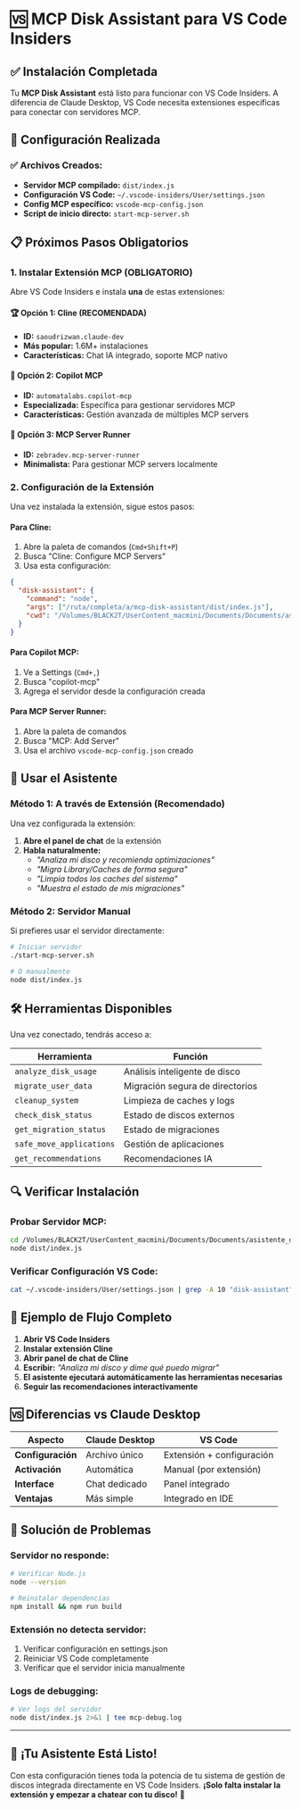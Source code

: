 # 🆚 MCP Disk Assistant para VS Code Insiders

## ✅ Instalación Completada

Tu **MCP Disk Assistant** está listo para funcionar con VS Code Insiders. A diferencia de Claude Desktop, VS Code necesita extensiones específicas para conectar con servidores MCP.

## 🔧 Configuración Realizada

### ✅ Archivos Creados:
- **Servidor MCP compilado:** `dist/index.js`
- **Configuración VS Code:** `~/.vscode-insiders/User/settings.json`
- **Config MCP específico:** `vscode-mcp-config.json`
- **Script de inicio directo:** `start-mcp-server.sh`

## 📋 Próximos Pasos Obligatorios

### 1. **Instalar Extensión MCP** (OBLIGATORIO)

Abre VS Code Insiders e instala **una** de estas extensiones:

#### 🏆 **Opción 1: Cline (RECOMENDADA)**
- **ID:** `saoudrizwan.claude-dev`
- **Más popular:** 1.6M+ instalaciones
- **Características:** Chat IA integrado, soporte MCP nativo

#### 🤖 **Opción 2: Copilot MCP**
- **ID:** `automatalabs.copilot-mcp`
- **Especializada:** Específica para gestionar servidores MCP
- **Características:** Gestión avanzada de múltiples MCP servers

#### 🔧 **Opción 3: MCP Server Runner**
- **ID:** `zebradev.mcp-server-runner`
- **Minimalista:** Para gestionar MCP servers localmente

### 2. **Configuración de la Extensión**

Una vez instalada la extensión, sigue estos pasos:

#### Para **Cline:**
1. Abre la paleta de comandos (`Cmd+Shift+P`)
2. Busca "Cline: Configure MCP Servers"
3. Usa esta configuración:
```json
{
  "disk-assistant": {
    "command": "node",
    "args": ["/ruta/completa/a/mcp-disk-assistant/dist/index.js"],
    "cwd": "/Volumes/BLACK2T/UserContent_macmini/Documents/Documents/asistente_disco_interno"
  }
}
```

#### Para **Copilot MCP:**
1. Ve a Settings (`Cmd+,`)
2. Busca "copilot-mcp"
3. Agrega el servidor desde la configuración creada

#### Para **MCP Server Runner:**
1. Abre la paleta de comandos
2. Busca "MCP: Add Server"
3. Usa el archivo `vscode-mcp-config.json` creado

## 🚀 Usar el Asistente

### **Método 1: A través de Extensión (Recomendado)**

Una vez configurada la extensión:

1. **Abre el panel de chat** de la extensión
2. **Habla naturalmente:**
   - *"Analiza mi disco y recomienda optimizaciones"*
   - *"Migra Library/Caches de forma segura"*
   - *"Limpia todos los caches del sistema"*
   - *"Muestra el estado de mis migraciones"*

### **Método 2: Servidor Manual**

Si prefieres usar el servidor directamente:

```bash
# Iniciar servidor
./start-mcp-server.sh

# O manualmente
node dist/index.js
```

## 🛠️ Herramientas Disponibles

Una vez conectado, tendrás acceso a:

| Herramienta | Función |
|-------------|---------|
| `analyze_disk_usage` | Análisis inteligente de disco |
| `migrate_user_data` | Migración segura de directorios |
| `cleanup_system` | Limpieza de caches y logs |
| `check_disk_status` | Estado de discos externos |
| `get_migration_status` | Estado de migraciones |
| `safe_move_applications` | Gestión de aplicaciones |
| `get_recommendations` | Recomendaciones IA |

## 🔍 Verificar Instalación

### **Probar Servidor MCP:**
```bash
cd /Volumes/BLACK2T/UserContent_macmini/Documents/Documents/asistente_disco_interno/mcp-disk-assistant
node dist/index.js
```

### **Verificar Configuración VS Code:**
```bash
cat ~/.vscode-insiders/User/settings.json | grep -A 10 "disk-assistant"
```

## 🎯 Ejemplo de Flujo Completo

1. **Abrir VS Code Insiders**
2. **Instalar extensión Cline**
3. **Abrir panel de chat de Cline**
4. **Escribir:** *"Analiza mi disco y dime qué puedo migrar"*
5. **El asistente ejecutará automáticamente las herramientas necesarias**
6. **Seguir las recomendaciones interactivamente**

## 🆚 Diferencias vs Claude Desktop

| Aspecto | Claude Desktop | VS Code |
|---------|----------------|---------|
| **Configuración** | Archivo único | Extensión + configuración |
| **Activación** | Automática | Manual (por extensión) |
| **Interface** | Chat dedicado | Panel integrado |
| **Ventajas** | Más simple | Integrado en IDE |

## 🔧 Solución de Problemas

### **Servidor no responde:**
```bash
# Verificar Node.js
node --version

# Reinstalar dependencias
npm install && npm run build
```

### **Extensión no detecta servidor:**
1. Verificar configuración en settings.json
2. Reiniciar VS Code completamente
3. Verificar que el servidor inicia manualmente

### **Logs de debugging:**
```bash
# Ver logs del servidor
node dist/index.js 2>&1 | tee mcp-debug.log
```

---

## 🎊 ¡Tu Asistente Está Listo!

Con esta configuración tienes toda la potencia de tu sistema de gestión de discos integrada directamente en VS Code Insiders. **¡Solo falta instalar la extensión y empezar a chatear con tu disco!** 🚀
